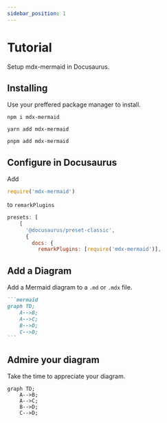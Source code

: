 ```yaml
---
sidebar_position: 1
---
```


# Tutorial

Setup mdx-mermaid in Docusaurus.

## Installing

Use your preffered package manager to install.

```shell title=NPM
npm i mdx-mermaid
```

```shell title=Yarn
yarn add mdx-mermaid
```

```shell title=PNPM
pnpm add mdx-mermaid
```

## Configure in Docusaurus

Add

```js
require('mdx-mermaid')
```

to `remarkPlugins`

```js title=docusaurus.config.js
presets: [
    [
      '@docusaurus/preset-classic',
      {
        docs: {
          remarkPlugins: [require('mdx-mermaid')],
```

## Add a Diagram

Add a Mermaid diagram to a `.md` or `.mdx` file.

````md title="Example Mermaid diagram"
```mermaid
graph TD;
    A-->B;
    A-->C;
    B-->D;
    C-->D;
```
````

## Admire your diagram

Take the time to appreciate your diagram.


```mermaid
graph TD;
    A-->B;
    A-->C;
    B-->D;
    C-->D;
```
